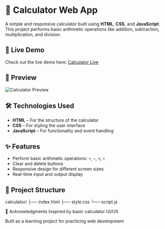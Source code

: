 # 🧮 Calculator Web App

A simple and responsive calculator built using **HTML**, **CSS**, and **JavaScript**. This project performs basic arithmetic operations like addition, subtraction, multiplication, and division.

## 🚀 Live Demo

Check out the live demo here: [Calculator Live](#) <!-- Replace # with your GitHub Pages link if available -->

## 📸 Preview

![Calculator Preview](screenshot.png) <!-- You can add a screenshot of your project -->

## 🛠️ Technologies Used

- **HTML** – For the structure of the calculator
- **CSS** – For styling the user interface
- **JavaScript** – For functionality and event handling

## ✨ Features

- Perform basic arithmetic operations: `+`, `−`, `×`, `÷`
- Clear and delete buttons
- Responsive design for different screen sizes
- Real-time input and output display

## 📂 Project Structure

calculator/ ├── index.html ├── style.css └── script.js

🙌 Acknowledgments
Inspired by basic calculator UI/UX

Built as a learning project for practicing web development
